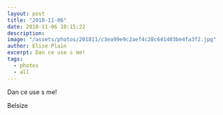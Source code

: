 ```yaml
---
layout: post
title: "2018-11-06"
date: 2018-11-06 10:15:22
description: 
image: "/assets/photos/201811/c3ea99e9c2aef4c28c641403be4fa3f2.jpg"
author: Elise Plain
excerpt: Dan ce use s me!
tags: 
  - photos
  - all
---
```


Dan ce use s me!
<p></p>
Belsize